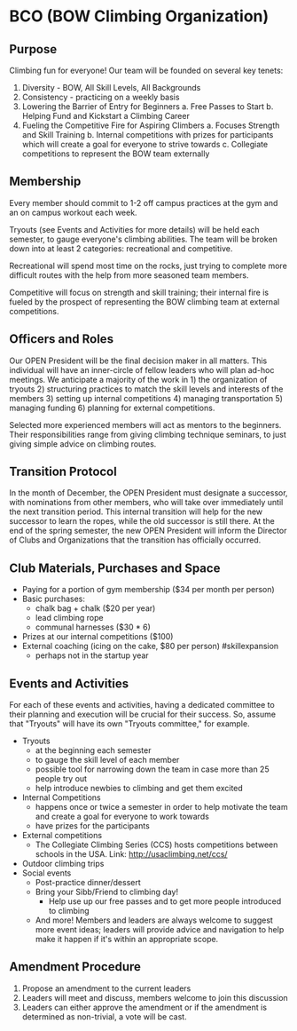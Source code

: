 # BCO (BOW Climbing Organization)

## Purpose
Climbing fun for everyone! Our team will be founded on several key tenets: 

1. Diversity - BOW, All Skill Levels, All Backgrounds
2. Consistency - practicing on a weekly basis
3. Lowering the Barrier of Entry for Beginners
  a. Free Passes to Start
  b. Helping Fund and Kickstart a Climbing Career
4. Fueling the Competitive Fire for Aspiring Climbers 
  a. Focuses Strength and Skill Training
  b. Internal competitions with prizes for participants which will create a goal for everyone to strive towards
  c. Collegiate competitions to represent the BOW team externally

## Membership 
Every member should commit to 1-2 off campus practices at the gym and an on campus workout each week. 

Tryouts (see Events and Activities for more details) will be held each semester, to gauge everyone's climbing abilities.  The team will be broken down into at least 2 categories: recreational and competitive.  

Recreational will spend most time on the rocks, just trying to complete more difficult routes with the help from more seasoned team members.   

Competitive will focus on strength and skill training; their internal fire is fueled by the prospect of representing the BOW climbing team at external competitions.

## Officers and Roles
Our OPEN President will be the final decision maker in all matters.  This individual will have an inner-circle of fellow leaders who will plan ad-hoc meetings.  We anticipate a majority of the work in 1) the organization of tryouts 2) structuring practices to match the skill levels and interests of the members 3) setting up internal competitions 4) managing transportation 5) managing funding 6) planning for external competitions.

Selected more experienced members will act as mentors to the beginners. Their responsibilities range from giving climbing technique seminars, to just giving simple advice on climbing routes. 

## Transition Protocol
In the month of December, the OPEN President must designate a successor, with nominations from other members, who will take over immediately until the next transition period. This internal transition will help for the new successor to learn the ropes, while the old successor is still there.  At the end of the spring semester, the new OPEN President will inform the Director of Clubs and Organizations that the transition has officially occurred.

## Club Materials, Purchases and Space
- Paying for a portion of gym membership ($34 per month per person)
- Basic purchases: 
  - chalk bag + chalk ($20 per year) 
  - lead climbing rope
  - communal harnesses ($30 * 6)
- Prizes at our internal competitions ($100)
- External coaching (icing on the cake, $80 per person) #skillexpansion 
  - perhaps not in the startup year

## Events and Activities
For each of these events and activities, having a dedicated committee to their planning and execution will be crucial for their success. So, assume that "Tryouts" will have its own "Tryouts committee," for example.
- Tryouts
  - at the beginning each semester
  - to gauge the skill level of each member
  - possible tool for narrowing down the team in case more than 25 people try out
  - help introduce newbies to climbing and get them excited
- Internal Competitions
  - happens once or twice a semester in order to help motivate the team and create a goal for everyone to work towards
  - have prizes for the participants
- External competitions
  - The Collegiate Climbing Series (CCS) hosts competitions between schools in the USA.  Link: http://usaclimbing.net/ccs/
- Outdoor climbing trips
- Social events
  - Post-practice dinner/dessert
  - Bring your Sibb/Friend to climbing day!
    - Help use up our free passes and to get more people introduced to climbing
  - And more! Members and leaders are always welcome to suggest more event ideas; leaders will provide advice and navigation to help make it happen if it's within an appropriate scope.

## Amendment Procedure
1. Propose an amendment to the current leaders
2. Leaders will meet and discuss, members welcome to join this discussion 
3. Leaders can either approve the amendment or if the amendment is determined as non-trivial, a vote will be cast.

